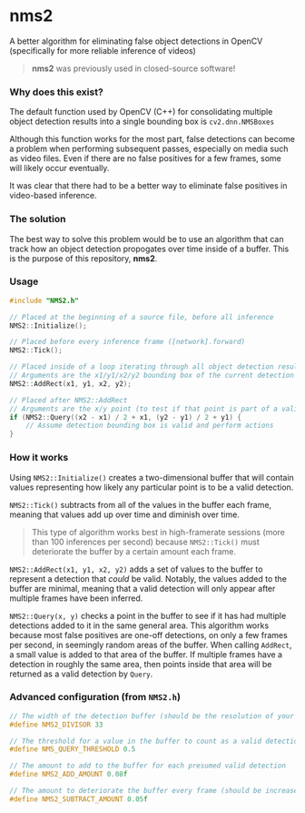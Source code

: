 # nms2
A better algorithm for eliminating false object detections in OpenCV (specifically for more reliable inference of videos)

> **nms2** was previously used in closed-source software!

### Why does this exist?
The default function used by OpenCV (C++) for consolidating multiple object detection results into a single bounding box is `cv2.dnn.NMSBoxes`

Although this function works for the most part, false detections can become a problem when performing subsequent passes, especially on media such as video files. Even if there are no false positives for a few frames, some will likely occur eventually. 

It was clear that there had to be a better way to eliminate false positives in video-based inference.

### The solution
The best way to solve this problem would be to use an algorithm that can track how an object detection propogates over time inside of a buffer. This is the purpose of this repository, **nms2**.

### Usage

```C++
#include "NMS2.h"

// Placed at the beginning of a source file, before all inference
NMS2::Initialize();

// Placed before every inference frame ([network].forward)
NMS2::Tick();

// Placed inside of a loop iterating through all object detection results
// Arguments are the x1/y1/x2/y2 bounding box of the current detection (with values between 0 and 1 for each)
NMS2::AddRect(x1, y1, x2, y2);

// Placed after NMS2::AddRect
// Arguments are the x/y point (to test if that point is part of a valid detected area)
if (NMS2::Query((x2 - x1) / 2 + x1, (y2 - y1) / 2 + y1) {
    // Assume detection bounding box is valid and perform actions
}
```

### How it works
Using `NMS2::Initialize()` creates a two-dimensional buffer that will contain values representing how likely any particular point is to be a valid detection.

`NMS2::Tick()` subtracts from all of the values in the buffer each frame, meaning that values add up over time and diminish over time.

> This type of algorithm works best in high-framerate sessions (more than 100 inferences per second) because `NMS2::Tick()` must deteriorate the buffer by a certain amount each frame.

`NMS2::AddRect(x1, y1, x2, y2)` adds a set of values to the buffer to represent a detection that *could* be valid. Notably, the values added to the buffer are minimal, meaning that a valid detection will only appear after multiple frames have been inferred.

`NMS2::Query(x, y)` checks a point in the buffer to see if it has had multiple detections added to it in the same general area. This algorithm works because most false positives are one-off detections, on only a few frames per second, in seemingly random areas of the buffer. When calling `AddRect`, a small value is added to that area of the buffer. If multiple frames have a detection in roughly the same area, then points inside that area will be returned as a valid detection by `Query`.

### Advanced configuration (from `NMS2.h`)
```C++
// The width of the detection buffer (should be the resolution of your input video divided by 2, 4, 8, etc.)
#define NMS2_DIVISOR 33

// The threshold for a value in the buffer to count as a valid detection
#define NMS_QUERY_THRESHOLD 0.5

// The amount to add to the buffer for each presumed valid detection
#define NMS2_ADD_AMOUNT 0.08f

// The amount to deteriorate the buffer every frame (should be increased if running at low framerates)
#define NMS2_SUBTRACT_AMOUNT 0.05f
```